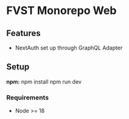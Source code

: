 # FVST Monorepo Web

## Features

- NextAuth set up through GraphQL Adapter

## Setup

**npm:**
npm install
npm run dev

### Requirements

- Node >= 18

